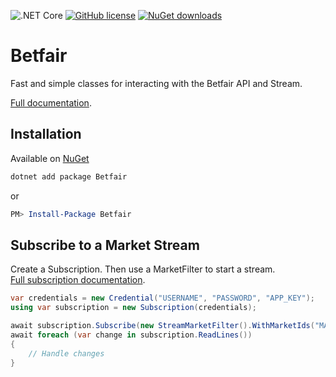 ![.NET Core](https://github.com/KelvinVail/Betfair/workflows/.NET%20Core/badge.svg)
[![GitHub license](https://img.shields.io/github/license/mashape/apistatus.svg)](https://github.com/kelvinvail/Betfair/blob/master/LICENSE)
[![NuGet downloads](https://img.shields.io/nuget/v/Betfair.svg)](https://www.nuget.org/packages/Betfair/)

# Betfair
Fast and simple classes for interacting with the Betfair API and Stream.

[Full documentation](/docs/README.md).

## Installation

Available on [NuGet](https://www.nuget.org/packages/Betfair/)
```bash
dotnet add package Betfair
```
or
```powershell
PM> Install-Package Betfair
```

## Subscribe to a Market Stream
Create a Subscription. Then use a MarketFilter to start a stream.  
[Full subscription documentation](/docs/Subscription.md).

```csharp
var credentials = new Credential("USERNAME", "PASSWORD", "APP_KEY");
using var subscription = new Subscription(credentials);

await subscription.Subscribe(new StreamMarketFilter().WithMarketIds("MARKET_ID"))
await foreach (var change in subscription.ReadLines())
{
	// Handle changes
}
```